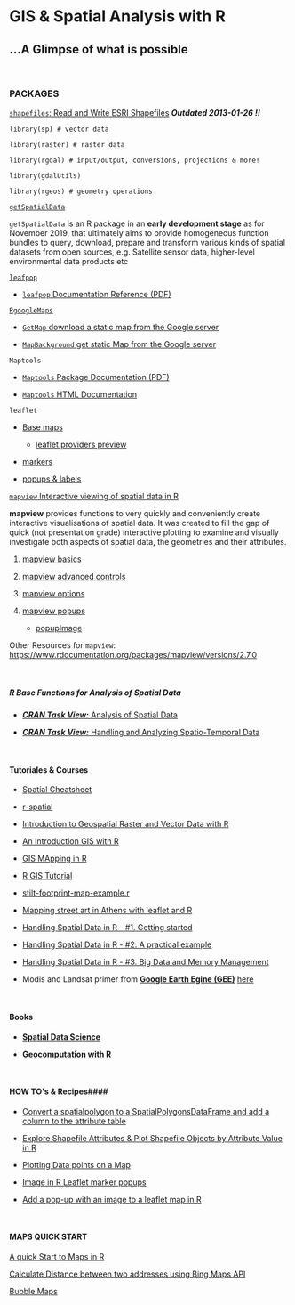﻿---
Title: "GIS with R"
Author: "JFC"
date: "26 November 2019"
output:
  html_document:
    toc: TRUE
    toc_depth: 3
---



# GIS & Spatial Analysis with R #
## ...A Glimpse of what is possible ##
&nbsp;


### PACKAGES ###

[`shapefiles`: Read and Write ESRI Shapefiles](https://cran.r-project.org/package=shapefiles) **_Outdated 2013-01-26 !!_**

``` {r list-libraries, eval=FALSE}
library(sp) # vector data

library(raster) # raster data

library(rgdal) # input/output, conversions, projections & more!

library(gdalUtils)

library(rgeos) # geometry operations
```

[`getSpatialData`](https://github.com/16EAGLE/getSpatialData)

`getSpatialData` is an R package in an **early development stage** as for November 2019, that ultimately aims to provide homogeneous function bundles to query, download, prepare and transform various kinds of spatial datasets from open sources, e.g. Satellite sensor data, higher-level environmental data products etc


[`leafpop`](https://rdrr.io/github/r-spatial/leafpop/man/leafpop-package.html)

+ [`leafpop` Documentation Reference (PDF)](https://cran.r-project.org/web/packages/leafpop/leafpop.pdf)


[`RgoogleMaps`](https://www.rdocumentation.org/packages/RgoogleMaps/versions/1.4.3)

+ [`GetMap` download a static map from the Google server](https://www.rdocumentation.org/packages/RgoogleMaps/versions/1.4.3/topics/GetMap)

+ [`MapBackground` get static Map from the Google server](https://www.rdocumentation.org/packages/RgoogleMaps/versions/1.4.3/topics/MapBackground)


`Maptools`

+ [`Maptools` Package Documentation (PDF)](https://cran.r-project.org/web/packages/maptools/maptools.pdf)

+ [`Maptools` HTML Documentation](https://www.rdocumentation.org/packages/maptools/versions/0.9-8)


`leaflet`

+ [Base maps](https://rstudio.github.io/leaflet/basemaps.html)
  
  - [leaflet providers preview](http://leaflet-extras.github.io/leaflet-providers/preview/index.html)

+ [markers](https://rstudio.github.io/leaflet/markers.html)

+ [popups & labels](https://rstudio.github.io/leaflet/popups.html)


[`mapview` Interactive viewing of spatial data in R](https://r-spatial.github.io/mapview/)

**mapview** provides functions to very quickly and conveniently create interactive visualisations of spatial data. It was created to fill the gap of quick (not presentation grade) interactive plotting to examine and visually investigate both aspects of spatial data, the geometries and their attributes.

  1. [mapview basics](https://r-spatial.github.io/mapview/articles/articles/mapview_01-basics.html)

  2. [mapview advanced controls](https://r-spatial.github.io/mapview/articles/articles/mapview_02-advanced.html)

  3. [mapview options](https://r-spatial.github.io/mapview/articles/articles/mapview_03-options.html)

  4. [mapview popups](https://r-spatial.github.io/mapview/articles/articles/mapview_04-popups.html)
      
      + [popupImage](https://www.rdocumentation.org/packages/mapview/versions/1.2.0/topics/popupImage)

Other Resources for `mapview`: <https://www.rdocumentation.org/packages/mapview/versions/2.7.0>


&nbsp;

##### **_R Base Functions for Analysis of Spatial Data_** #####

+ [***CRAN Task View:*** Analysis of Spatial Data](https://cran.r-project.org/web/views/Spatial.html)

+ [***CRAN Task View:*** Handling and Analyzing Spatio-Temporal Data](https://cran.r-project.org/web/views/SpatioTemporal.html)


&nbsp;

#### Tutoriales & Courses ####

+ [Spatial Cheatsheet](https://www.maths.lancs.ac.uk/~rowlings/Teaching/UseR2012/cheatsheet.html)

+ [r-spatial](https://www.r-spatial.org/)

+ [Introduction to Geospatial Raster and Vector Data with R](https://datacarpentry.org/r-raster-vector-geospatial/01-raster-structure/index.html)

+ [An Introduction GIS with R](https://www.jessesadler.com/post/gis-with-r-intro/)

+ [GIS MApping in R](http://remi-daigle.github.io/GIS_mapping_in_R/)

+ [R GIS Tutorial](http://pakillo.github.io/R-GIS-tutorial/)

+ [stilt-footprint-map-example.r](https://gist.github.com/benfasoli)

+ [Mapping street art in Athens with leaflet and R](https://peerchristensen.netlify.com/post/mapping-street-art-with-leaflet-and-r/)

+ [Handling Spatial Data in R - #1. Getting started](http://www.ecologi.st/post/2017-04-01-primerspatialdata/)

+ [Handling Spatial Data in R - #2. A practical example](http://www.ecologi.st/post/spatial-data-in-r-2-a-practical-example/)

+ [Handling Spatial Data in R - #3. Big Data and Memory Management](http://www.ecologi.st/post/big-spatial-data/)

+ Modis and Landsat primer from [**Google Earth Egine (GEE)**](https://earthengine.google.com/) [here](http://www.ecologi.st/post/modis-primer-for-hannah/)

&nbsp;

#### Books ####

+ [**Spatial Data Science**](https://keen-swartz-3146c4.netlify.com/)

+ [**Geocomputation with R**](https://geocompr.robinlovelace.net/)

&nbsp;

#### HOW TO's & Recipes####

+ [Convert a spatialpolygon to a SpatialPolygonsDataFrame and add a column to the attribute table](https://gis.stackexchange.com/questions/141469/how-to-convert-a-spatialpolygon-to-a-spatialpolygonsdataframe-and-add-a-column-t)

+ [Explore Shapefile Attributes & Plot Shapefile Objects by Attribute Value in R](https://www.neonscience.org/dc-shapefile-attributes-r)

+ [Plotting Data points on a Map](http://www.milanor.net/blog/maps-in-r-plotting-data-points-on-a-map/)

+ [Image in R Leaflet marker popups](https://stackoverflow.com/questions/36433899/image-in-r-leaflet-marker-popups)

+ [Add a pop-up with an image to a leaflet map in R](http://gabrielamathieu.info/post/2015-07-23-r-rmarkdown/)

&nbsp;

#### MAPS QUICK START ####

[A quick Start to Maps in R](https://medium.com/fastah-project/a-quick-start-to-maps-in-r-b9f221f44ff3)

[Calculate Distance between two addresses using Bing Maps API](https://www.reddit.com/r/Rlanguage/comments/9whzv2/is_there_an_r_package_that_would_calculate_the/)

[Bubble Maps](https://www.rdocumentation.org/packages/RgoogleMaps/versions/1.4.3/topics/bubbleMap)

